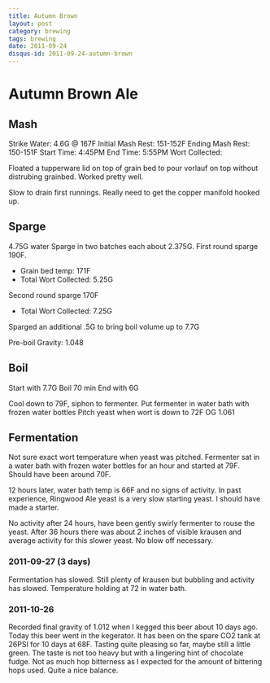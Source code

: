 ```yaml
---
title: Autumn Brown
layout: post
category: brewing
tags: brewing
date: 2011-09-24
disqus-id: 2011-09-24-autumn-brown
---
```

# Autumn Brown Ale

## Mash
Strike Water:       4.6G @ 167F
Initial Mash Rest:  151-152F
Ending Mash Rest:   150-151F
Start Time:         4:45PM
End Time:           5:55PM
Wort Collected:

Floated a tupperware lid on top of grain bed to pour vorlauf on top without
distrubing grainbed. Worked pretty well.

Slow to drain first runnings. Really need to get the copper manifold hooked up.



## Sparge
4.75G water
Sparge in two batches each about 2.375G.
First round sparge 190F.
- Grain bed temp: 171F
- Total Wort Collected: 5.25G

Second round sparge 170F
- Total Wort Collected: 7.25G

Sparged an additional .5G to bring boil volume up to 7.7G

Pre-boil Gravity: 1.048

## Boil
Start with 7.7G
Boil 70 min
End with 6G

Cool down to 79F, siphon to fermenter.
Put fermenter in water bath with frozen water bottles
Pitch yeast when wort is down to 72F
OG 1.061

## Fermentation
Not sure exact wort temperature when yeast was pitched. Fermenter sat in a
water bath with frozen water bottles for an hour and started at 79F. Should
have been around 70F.

12 hours later, water bath temp is 66F and no signs of activity. In past
experience, Ringwood Ale yeast is a very slow starting yeast. I should have
made a starter.

No activity after 24 hours, have been gently swirly fermenter to rouse the yeast.
After 36 hours there was about 2 inches of visible krausen and average activity for this slower yeast. No blow off necessary.

### 2011-09-27 (3 days)
Fermentation has slowed. Still plenty of krausen but bubbling and activity has slowed. Temperature holding at 72 in water bath.

### 2011-10-26
Recorded final gravity of 1.012 when I kegged this beer about 10 days ago. Today
this beer went in the kegerator. It has been on the spare CO2 tank at 26PSI for
10 days at 68F. Tasting quite pleasing so far, maybe still a little green. The
taste is not too heavy but with a lingering hint of chocolate fudge. Not as much
hop bitterness as I expected for the amount of bittering hops used. Quite a nice
balance.

